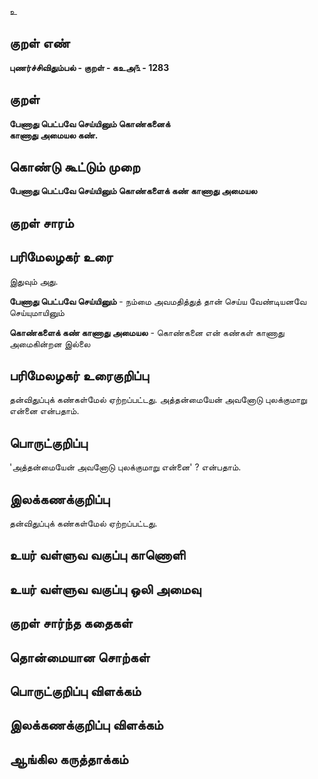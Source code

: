 உ

## குறள் எண் 

**புணர்ச்சிவிதும்பல் - குறள் - கஉஅ௩ - 1283**

## குறள் 

**பேணாது பெட்பவே செய்யினும் கொண்கனைக்  
காணாது அமையல கண்.**

## கொண்டு கூட்டும் முறை

**பேணாது பெட்பவே செய்யினும் கொண்களைக் கண் காணாது அமையல**

## குறள் சாரம் 


## பரிமேலழகர் உரை

இதுவும் அது. 

**பேணாது பெட்பவே செய்யினும்** - நம்மை அவமதித்துத் தான் செய்ய வேண்டியனவே செய்யுமாயினும் 

**கொண்களைக் கண் காணாது அமையல** - கொண்கனை என் கண்கள் காணாது அமைகின்றன இல்லை

## பரிமேலழகர் உரைகுறிப்பு   

தன்விதுப்புக் கண்கள்மேல் ஏற்றப்பட்டது. அத்தன்மையேன் அவனோடு புலக்குமாறு என்னை என்பதாம்.

## பொருட்குறிப்பு 

'அத்தன்மையேன் அவனோடு புலக்குமாறு என்னை' ? என்பதாம்.

## இலக்கணக்குறிப்பு  

தன்விதுப்புக் கண்கள்மேல் ஏற்றப்பட்டது.

## உயர் வள்ளுவ வகுப்பு காணொளி


## உயர் வள்ளுவ வகுப்பு ஒலி அமைவு 

 
## குறள் சார்ந்த கதைகள் 


## தொன்மையான சொற்கள்


## பொருட்குறிப்பு விளக்கம்


## இலக்கணக்குறிப்பு விளக்கம்


## ஆங்கில கருத்தாக்கம் 


